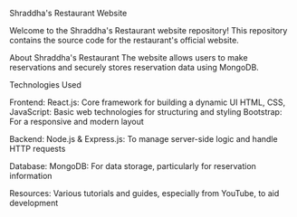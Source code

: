 Shraddha's Restaurant Website

Welcome to the Shraddha's Restaurant website repository! This repository contains the source code for the restaurant's official website.

About Shraddha's Restaurant
The website allows users to make reservations and securely stores reservation data using MongoDB.

Technologies Used

Frontend:
React.js: Core framework for building a dynamic UI
HTML, CSS, JavaScript: Basic web technologies for structuring and styling
Bootstrap: For a responsive and modern layout

Backend:
Node.js & Express.js: To manage server-side logic and handle HTTP requests

Database:
MongoDB: For data storage, particularly for reservation information

Resources:
Various tutorials and guides, especially from YouTube, to aid development
